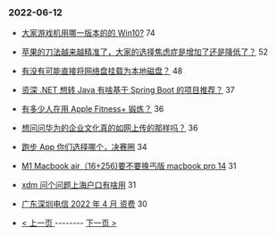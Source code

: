 ### 2022-06-12 
- [大家游戏机用哪一版本的的 Win10?](https://www.v2ex.com/t/859017) 74
- [苹果的刀法越来越精准了，大家的选择焦虑症是增加了还是降低了？](https://www.v2ex.com/t/859055) 52
- [有没有可能直接将网络盘挂载为本地磁盘？](https://www.v2ex.com/t/858981) 48
- [资深 .NET 想转 Java 有啥基于 Spring Boot 的项目推荐？](https://www.v2ex.com/t/858972) 37
- [有多少人在用 Apple Fitness+ 锻炼？](https://www.v2ex.com/t/859026) 36
- [想问问华为的企业文化真的如网上传的那样吗？](https://www.v2ex.com/t/859086) 36
- [跑步 App 你们选择哪个，决赛圈](https://www.v2ex.com/t/859020) 34
- [M1 Macbook air（16+256)要不要换丐版 macbook pro 14](https://www.v2ex.com/t/859030) 31
- [xdm 问个问题上海户口有啥用](https://www.v2ex.com/t/859060) 31
- [广东深圳电信 2022 年 4 月 资费](https://www.v2ex.com/t/859014) 30 

- [ < 上一页 ](https://github.com/able8/v2ex-hot-record/blob/master/2022-06-11.md) -------- [ 下一页 > ](https://github.com/able8/v2ex-hot-record/blob/master/2022-06-13.md)